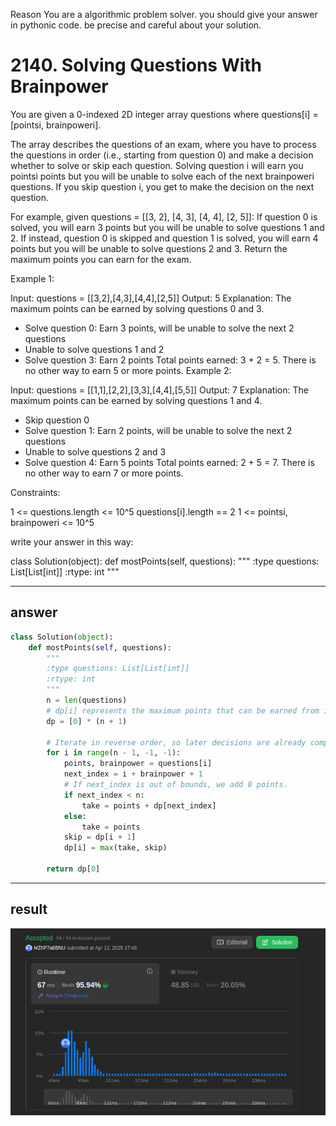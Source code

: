 Reason You are a algorithmic problem solver. you should give your answer in pythonic code. be precise and careful about your solution.

# 2140. Solving Questions With Brainpower

You are given a 0-indexed 2D integer array questions where questions[i] = [pointsi, brainpoweri].

The array describes the questions of an exam, where you have to process the questions in order (i.e., starting from question 0) and make a decision whether to solve or skip each question. Solving question i will earn you pointsi points but you will be unable to solve each of the next brainpoweri questions. If you skip question i, you get to make the decision on the next question.

For example, given questions = [[3, 2], [4, 3], [4, 4], [2, 5]]:
If question 0 is solved, you will earn 3 points but you will be unable to solve questions 1 and 2.
If instead, question 0 is skipped and question 1 is solved, you will earn 4 points but you will be unable to solve questions 2 and 3.
Return the maximum points you can earn for the exam.

Example 1:

Input: questions = [[3,2],[4,3],[4,4],[2,5]]
Output: 5
Explanation: The maximum points can be earned by solving questions 0 and 3.
- Solve question 0: Earn 3 points, will be unable to solve the next 2 questions
- Unable to solve questions 1 and 2
- Solve question 3: Earn 2 points
Total points earned: 3 + 2 = 5. There is no other way to earn 5 or more points.
Example 2:

Input: questions = [[1,1],[2,2],[3,3],[4,4],[5,5]]
Output: 7
Explanation: The maximum points can be earned by solving questions 1 and 4.
- Skip question 0
- Solve question 1: Earn 2 points, will be unable to solve the next 2 questions
- Unable to solve questions 2 and 3
- Solve question 4: Earn 5 points
Total points earned: 2 + 5 = 7. There is no other way to earn 7 or more points.
 

Constraints:

1 <= questions.length <= 10^5
questions[i].length == 2
1 <= pointsi, brainpoweri <= 10^5


write your answer in this way:

class Solution(object):
    def mostPoints(self, questions):
        """
        :type questions: List[List[int]]
        :rtype: int
        """


---

## answer

```python
class Solution(object):
    def mostPoints(self, questions):
        """
        :type questions: List[List[int]]
        :rtype: int
        """
        n = len(questions)
        # dp[i] represents the maximum points that can be earned from i to end
        dp = [0] * (n + 1)
        
        # Iterate in reverse order, so later decisions are already computed.
        for i in range(n - 1, -1, -1):
            points, brainpower = questions[i]
            next_index = i + brainpower + 1
            # If next_index is out of bounds, we add 0 points.
            if next_index < n:
                take = points + dp[next_index]
            else:
                take = points
            skip = dp[i + 1]
            dp[i] = max(take, skip)
        
        return dp[0]
```

---

## result

![alt text](assets/image7.png)